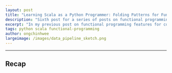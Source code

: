 ```yaml
---
layout: post
title: "Learning Scala as a Python Programmer: Folding Patterns for Functional Data Pipelines"
description: "Sixth post for a series of posts on functional programming for data engineering"
excerpt: "In my previous post on functional programming features for control flow, I explored the concept of functional data structures and how they enable us to design functional data pipelines that are reproducible at scale. In this post, we will explore the concept of fold in functional programming and how folding can be used as a form of functional iteration when designing functional data pipelines on recursive data structures."
tags: python scala functional-programming
author: ongchinhwee
largeimage: /images/data_pipeline_sketch.png
---
```

---

## Recap